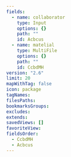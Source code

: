 ```yaml
---
fields:
  - name: collaborator
    type: Input
    options: {}
    path: ""
    id: Acbcus
  - name: matelial
    type: MultiFile
    options: {}
    path: ""
    id: CcbdMH
version: "2.6"
limit: 20
mapWithTag: false
icon: package
tagNames: 
filesPaths: 
bookmarksGroups: 
excludes: 
extends: 
savedViews: []
favoriteView: 
fieldsOrder:
  - CcbdMH
  - Acbcus
---
```


